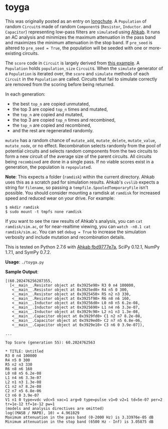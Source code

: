 toyga
=====

This was originally posted as an entry on 
[longchute](https://longchute.heroku.com/2013/12/27/toy-genetic-algorithm-part-2/). A `Population` 
of random `Circuit`s made of random `Component`s (`Resistor`, `Inductor`. and `Capacitor`) 
representing low-pass filters are `simulate`d using [Ahkab](https://ahkab.github.com/ahkab/). It 
runs an AC analysis and minimizes the maximum attenuation in the pass band and maximizes the 
minimum attenuation in the stop band. If `pre_seed` is altered to `pre_seed = True`, the 
population will be seeded with one or more-existing circuits.

The `score` code in `Circuit` is largely derived from 
[this example](https://github.com/ahkab/ahkab/wiki/Example:-Python-API). A `Population` holds 
`population_size` `Circuit`s. When the `simulate` generator of a `Population` is iterated over, 
the `score` and `simulate` methods of each `Circuit` in the `Population` are called. Circuits that 
fail to simulate correctly are removed from the scoring before being returned. 

In each generation:

* the best `top_n` are copied unmutated, 
* the top 3 are copied `top_n` times and mutated, 
* the `top_n` are copied and mutated, 
* the top 3 are copied `top_n` times and recombined, 
* the `top_n` are copied and recombined, 
* and the rest are regenerated randomly. 

`mutate` has a random chance of `mutate_add`, `mutate_delete`, `mutate_value`, `mutate_node`, or 
no effect. Recombination selects randomly from the pool of potential circuits and selects random 
components from the two circuits to form a new circuit of the average size of the parent circuits. 
All circuits being `recombine`d are done in a single pass. If no viable scores exist in a 
generation, the population is `repopulate`d.

 **Note**: This expects a folder (`ramdisk`) within the current directory. Ahkab uses this as a 
 scratch pad for simulation results. Ahkab's `cvslib` expects a string for `filename`, so passing 
 a `tempfile.SpooledTemporaryFile` isn't possible. You should consider mounting a ramdisk at 
 `ramdisk` for increased speed and reduced wear on your drive. For example:

>
    $ mkdir ramdisk
    $ sudo mount -t tmpfs none ramdisk

If you want to see the raw results of Ahkab's analysis, you can `cat ramdisk/sim.ac`, or for 
near-realtime viewing, you can `watch -n0.1 cat ramdisk/sim.ac`. You can set `debug = True` to
increase the simulation verbosity and include mutation and recombination details.

 This is tested on Python 2.7.6 with 
 [Ahkab fbd9777e7a](https://github.com/ahkab/ahkab/commit/fbd9777e7ad1a8afbdef18d68c2b2be827d61a8c), SciPy 0.12.1, NumPy 1.7.1, and SymPy 0.7.2. 

**Usage**: `./toyga.py`

**Sample Output**:

>
    [(60.202476256287355,
      [<__main__.Resistor object at 0x3925e90> R3 0 n4 100000,
       <__main__.Resistor object at 0x3925ed0> R4 n5 0 300,
       <__main__.Resistor object at 0x3925450> R5 n2 n3 330,
       <__main__.Resistor object at 0x3925f90> R6 n8 n6 160,
       <__main__.Inductor object at 0x39256d0> L0 n8 n5 6.2e-08,
       <__main__.Inductor object at 0x3925690> L1 n4 n6 3.3e-07,
       <__main__.Inductor object at 0x3929c90> L2 n1 n3 1.3e-08,
       <__main__.Capacitor object at 0x3929fd0> C1 n2 n7 8.2e-08,
       <__main__.Capacitor object at 0x3929ed0> C2 n7 n5 6.8e-06,
       <__main__.Capacitor object at 0x3929e10> C3 n6 0 3.9e-07]),
>
    ...
>
    Top Score (generation 55): 60.2024762563
>
    * TITLE: Untitled
    R3 0 n4 100000
    R4 n5 0 300
    R5 n2 n3 330
    R6 n8 n6 160
    L0 n8 n5 6.2e-08
    L1 n4 n6 3.3e-07
    L2 n1 n3 1.3e-08
    C1 n2 n7 8.2e-08
    C2 n7 n5 6.8e-06
    C3 n6 0 3.9e-07
    V1 n1 0 type=vdc vdc=5 vac=1 arg=0 type=pulse v1=0 v2=1 td=5e-07 per=2 tr=1e-12 tf=1e-12 pw=1
    (models and analysis directives are omitted)
    log((MASB / MAPB), 10) = 4.961829
    Maximum attenuation in the pass band (0-2000 Hz) is 3.33976e-05 dB
    Minimum attenuation in the stop band (6500 Hz - Inf) is 3.05875 dB